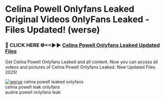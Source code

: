 # Celina Powell Onlyfans Leaked Original Videos 0nlyFans Leaked - Files Updated! (werse)

<h3>🔴 CLICK HERE 🌐==►► <a href="https://tinyurl.com/2wckxsce" rel="nofollow">Celina Powell Onlyfans Leaked Updated Files</a></h3>

Get Celina Powell Onlyfans Leaked and all content. Now you can access all videos and pictures of Celina Powell Onlyfans Leaked. New Updated Files 2025!

[![werse](https://i.imgur.com/AFduVYN.gif)](https://tinyurl.com/2wckxsce)
celina powell leaked onlyfans<br>
celina powell leak onlyfans<br>
audrie powell onlyfans leak